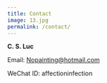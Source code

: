 ```yaml
---
title: Contact
image: 13.jpg
permalink: /contact/
---
```


**C. S. Luc**

Email: Nopainting@hotmail.com

WeChat ID: affectioninfection

